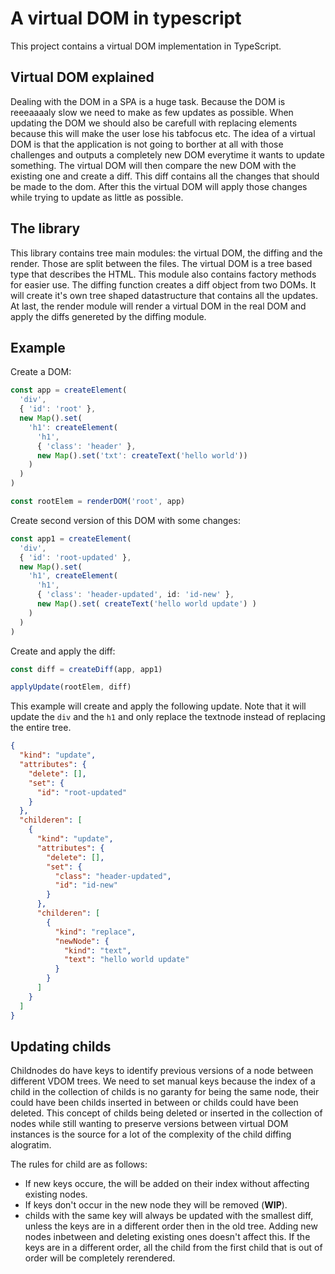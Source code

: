 # A virtual DOM in typescript

This project contains a virtual DOM implementation in TypeScript.

## Virtual DOM explained

Dealing with the DOM in a SPA is a huge task. Because the DOM is reeeaaaaly slow we need to make as few updates as possible. When updating the DOM we should also be carefull with replacing elements because this will make the user lose his tabfocus etc. The idea of a virtual DOM is that the application is not going to borther at all with those challenges and outputs a completely new DOM everytime it wants to update something. The virtual DOM will then compare the new DOM with the existing one and create a diff. This diff contains all the changes that should be made to the dom. After this the virtual DOM will apply those changes while trying to update as little as possible.

## The library

This library contains tree main modules: the virtual DOM, the diffing and the render. Those are split between the files. The virtual DOM is a tree based type that describes the HTML. This module also contains factory methods for easier use. The diffing function creates a diff object from two DOMs. It will create it's own tree shaped datastructure that contains all the updates. At last, the render module will render a virtual DOM in the real DOM and apply the diffs genereted by the diffing module.

## Example

Create a DOM:

```ts
const app = createElement(
  'div',
  { 'id': 'root' },
  new Map().set(
    'h1': createElement(
      'h1',
      { 'class': 'header' },
      new Map().set('txt': createText('hello world'))
    )
  )
)

const rootElem = renderDOM('root', app)
```

Create second version of this DOM with some changes:

```ts
const app1 = createElement(
  'div',
  { 'id': 'root-updated' },
  new Map().set(
    'h1', createElement(
      'h1',
      { 'class': 'header-updated', id: 'id-new' },
      new Map().set( createText('hello world update') )
    )
  )
)
```

Create and apply the diff:

```ts
const diff = createDiff(app, app1)

applyUpdate(rootElem, diff)
```

This example will create and apply the following update. Note that it will update the `div` and the `h1` and only replace the textnode instead of replacing the entire tree.

```json
{
  "kind": "update",
  "attributes": {
    "delete": [],
    "set": {
      "id": "root-updated"
    }
  },
  "childeren": [
    {
      "kind": "update",
      "attributes": {
        "delete": [],
        "set": {
          "class": "header-updated",
          "id": "id-new"
        }
      },
      "childeren": [
        {
          "kind": "replace",
          "newNode": {
            "kind": "text",
            "text": "hello world update"
          }
        }
      ]
    }
  ]
}
```

## Updating childs

Childnodes do have keys to identify previous versions of a node between different VDOM trees. We need to set manual keys because the index of a child in the collection of childs is no garanty for being the same node, their could have been childs inserted in between or childs could have been deleted. This concept of childs being deleted or inserted in the collection of nodes while still wanting to preserve versions between virtual DOM instances is the source for a lot of the complexity of the child diffing alogratim.

The rules for child are as follows:

- If new keys occure, the will be added on their index without affecting existing nodes.
- If keys don't occur in the new node they will be removed (**WIP**).
- childs with the same key will always be updated with the smallest diff, unless the keys are in a different order then in the old tree. Adding new nodes inbetween and deleting existing ones doesn't affect this. If the keys are in a different order, all the child from the first child that is out of order will be completely rerendered.
